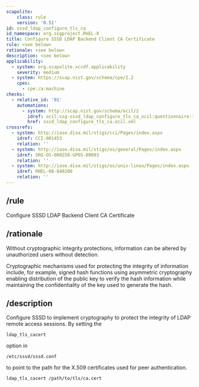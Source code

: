 ```yaml
---
scapolite:
    class: rule
    version: '0.51'
id: sssd_ldap_configure_tls_ca
id_namespace: org.ssgproject.RHEL-8
title: Configure SSSD LDAP Backend Client CA Certificate
rule: <see below>
rationale: <see below>
description: <see below>
applicability:
  - system: org.scapolite.xccdf.applicability
    severity: medium
  - system: https://scap.nist.gov/schema/cpe/2.2
    cpes:
      - cpe:/a:machine
checks:
  - relative_id: '01'
    automations:
      - system: http://scap.nist.gov/schema/ocil/2
        idref: ocil:ssg-sssd_ldap_configure_tls_ca_ocil:questionnaire:1
        href: sssd_ldap_configure_tls_ca.ocil.xml
crossrefs:
  - system: http://iase.disa.mil/stigs/cci/Pages/index.aspx
    idref: CCI-001453
    relation: ''
  - system: http://iase.disa.mil/stigs/os/general/Pages/index.aspx
    idref: SRG-OS-000250-GPOS-00093
    relation: ''
  - system: http://iase.disa.mil/stigs/os/unix-linux/Pages/index.aspx
    idref: RHEL-08-040200
    relation: ''
---
```



## /rule

Configure SSSD LDAP Backend Client CA Certificate

## /rationale

Without
cryptographic integrity protections, information can be altered by
unauthorized users without detection.  
  
Cryptographic mechanisms used for protecting the integrity of
information include, for example, signed hash functions using asymmetric
cryptography enabling distribution of the public key to verify the hash
information while maintaining the confidentiality of the key used to
generate the hash.

## /description

Configure
SSSD to implement cryptography to protect the integrity of LDAP remote
access sessions. By setting the

``` 
ldap_tls_cacert
```

option in

``` 
/etc/sssd/sssd.conf
```

to point to the path for the X.509 certificates used for peer
authentication.

``` 
ldap_tls_cacert /path/to/tls/ca.cert
```
